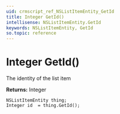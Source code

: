 ```yaml
---
uid: crmscript_ref_NSListItemEntity_GetId
title: Integer GetId()
intellisense: NSListItemEntity.GetId
keywords: NSListItemEntity, GetId
so.topic: reference
---
```


# Integer GetId()

The identity of the list item

**Returns:** Integer

```crmscript
NSListItemEntity thing;
Integer id  = thing.GetId();
```

